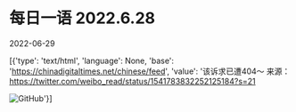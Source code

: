 # 每日一语 2022.6.28

2022-06-29

[{'type': 'text/html', 'language': None, 'base': 'https://chinadigitaltimes.net/chinese/feed', 'value': '该诉求已遭404～  来源：https://twitter.com/weibo_read/status/1541783832252125184?s=21

![GitHub](https://chinadigitaltimes.net/chinese/files/2022/06/2022.6.28.jpg)'}]